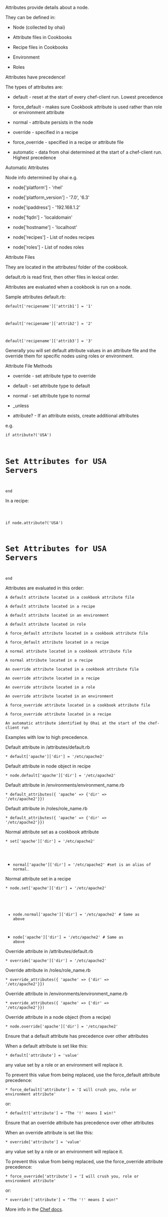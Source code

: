 Attributes provide details about a node.


They can be defined in:

* Node (collected by ohai)

* Attribute files in Cookbooks

* Recipe files in Cookbooks

* Environment

* Roles


Attributes have precedence!


The types of attributes are:

* default - reset at the start of every chef-client run. Lowest precedence

* force_default - makes sure Cookbook attribute is used rather than role or environment attribute

* normal - attribute persists in the node

* override - specified in a recipe

* force_override - specified in a recipe or attribute file

* automatic - data from ohai determined at the start of a chef-client run. Highest precedence



Automatic Attributes

Node info determined by ohai e.g.

* node['platform'] - 'rhel'

* node['platform_version'] - '7.0', '6.3'

* node['ipaddress'] - '192.168.1.2'

* node['fqdn'] - 'localdomain'

* node['hostname'] - 'localhost'

* node['recipes'] - List of nodes recipes

* node['roles'] - List of nodes roles



Attribute Files

They are located in the attributes/ folder of the cookbook.

default.rb is read first, then other files in lexical order.

Attributes are evaluated when a cookbook is run on a node.

Sample attributes default.rb:


<code>default['recipename']['attrib1']    = '1'

default['recipename']['attrib2']    = '2'

default['recipename']['attrib3']    = '3'</code>


Generally you will set default attribute values in an attribute file and the override them for specific nodes using roles or environment.


Attribute File Methods

* override - set attribute type to override

* default - set attribute type to default

* normal - set attribute type to normal

* _unless

* attribute? - If an attribute exists, create additional attributes


e.g.


<code>if attribute?('USA')

 # Set Attributes for USA Servers

end</code>



In a recipe:

<code>

if node.attribute?('USA')

 # Set Attributes for USA Servers

end</code>



Attributes are evaluated in this order:


    A default attribute located in a cookbook attribute file

    A default attribute located in a recipe

    A default attribute located in an environment

    A default attribute located in role

    A force_default attribute located in a cookbook attribute file

    A force_default attribute located in a recipe

    A normal attribute located in a cookbook attribute file

    A normal attribute located in a recipe

    An override attribute located in a cookbook attribute file

    An override attribute located in a recipe

    An override attribute located in a role

    An override attribute located in an environment

    A force_override attribute located in a cookbook attribute file

    A force_override attribute located in a recipe

    An automatic attribute identified by Ohai at the start of the chef-client run


Examples with low to high precedence.


Default attribute in /attributes/default.rb

<code>* default['apache']['dir'] = '/etc/apache2'</code>

Default attribute in node object in recipe

<code>* node.default['apache']['dir'] = '/etc/apache2'</code>

Default attribute in /environments/environment_name.rb

<code>* default_attributes({ 'apache' => {'dir' => '/etc/apache2'}})</code>

Default attribute in /roles/role_name.rb

<code>* default_attributes({ 'apache' => {'dir' => '/etc/apache2'}})</code>

Normal attribute set as a cookbook attribute

<code>* set['apache']['dir'] = '/etc/apache2'

* normal['apache']['dir'] = '/etc/apache2'  #set is an alias of normal.</code>

Normal attribute set in a recipe

<code>* node.set['apache']['dir'] = '/etc/apache2'

* node.normal['apache']['dir'] = '/etc/apache2' # Same as above

* node['apache']['dir'] = '/etc/apache2'       # Same as above</code>

Override attribute in /attributes/default.rb

<code>* override['apache']['dir'] = '/etc/apache2'</code>

Override attribute in /roles/role_name.rb

<code>* override_attributes({ 'apache' => {'dir' => '/etc/apache2'}})</code>

Override attribute in /environments/environment_name.rb

<code>* override_attributes({ 'apache' => {'dir' => '/etc/apache2'}})</code>

Override attribute in a node object (from a recipe)

<code>* node.override['apache']['dir'] = '/etc/apache2'</code>

Ensure that a default attribute has precedence over other attributes

When a default attribute is set like this:

<code>* default['attribute'] = 'value'</code>

any value set by a role or an environment will replace it. 

To prevent this value from being replaced, use the force_default attribute precedence:

<code>* force_default['attribute'] = 'I will crush you, role or environment attribute'</code>

or:

<code>* default!['attribute'] = "The '!' means I win!"</code>

Ensure that an override attribute has precedence over other attributes

When an override attribute is set like this:

<code>* override['attribute'] = 'value'</code>

any value set by a role or an environment will replace it. 

To prevent this value from being replaced, use the force_override attribute precedence:

<code>* force_override['attribute'] = 'I will crush you, role or environment attribute'</code>

or:

<code>* override!['attribute'] = "The '!' means I win!"</code>



More info in the <a href="https://docs.chef.io/attributes.html">Chef docs</a>.
